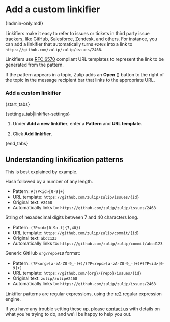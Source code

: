# Add a custom linkifier

{!admin-only.md!}

Linkifiers make it easy to refer to issues or tickets in third
party issue trackers, like GitHub, Salesforce, Zendesk, and others.
For instance, you can add a linkifier that automatically turns `#2468`
into a link to `https://github.com/zulip/zulip/issues/2468`.

Linkifiers use [RFC 6570](https://www.rfc-editor.org/rfc/rfc6570.html)
compliant URL templates to represent the link to be generated from the
pattern.

If the pattern appears in a topic, Zulip adds an **Open**
(<i class="fa fa-external-link-square"></i>) button to the right of the
topic in the message recipient bar that links to the appropriate URL.

### Add a custom linkifier

{start_tabs}

{settings_tab|linkifier-settings}

1. Under **Add a new linkifier**, enter a **Pattern** and
**URL template**.

1. Click **Add linkifier**.

{end_tabs}

## Understanding linkification patterns

This is best explained by example.

Hash followed by a number of any length.

* Pattern: `#(?P<id>[0-9]+)`
* URL template: `https://github.com/zulip/zulip/issues/{id}`
* Original text: `#2468`
* Automatically links to: `https://github.com/zulip/zulip/issues/2468`

String of hexadecimal digits between 7 and 40 characters long.

* Pattern: `(?P<id>[0-9a-f]{7,40})`
* URL template: `https://github.com/zulip/zulip/commit/{id}`
* Original text: `abdc123`
* Automatically links to: `https://github.com/zulip/zulip/commit/abcd123`

Generic GitHub `org/repo#ID` format:

* Pattern: `(?P<org>[a-zA-Z0-9_-]+)/(?P<repo>[a-zA-Z0-9_-]+)#(?P<id>[0-9]+)`
* URL template: `https://github.com/{org}/{repo}/issues/{id}`
* Original text: `zulip/zulip#2468`
* Automatically links to: `https://github.com/zulip/zulip/issues/2468`

Linkifier patterns are regular expressions, using the
[re2](https://github.com/google/re2/wiki/Syntax) regular expression
engine.

If you have any trouble setting these up, please [contact
us](/help/contact-support) with details on what you're trying to do,
and we'll be happy to help you out.
